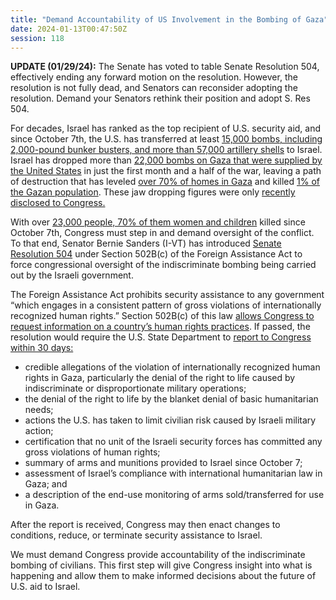 ```yaml
---
title: "Demand Accountability of US Involvement in the Bombing of Gaza"
date: 2024-01-13T00:47:50Z
session: 118
---
```

**UPDATE (01/29/24):** The Senate has voted to table Senate Resolution 504, effectively ending any forward motion on the resolution. However, the resolution is not fully dead, and Senators can reconsider adopting the resolution. Demand your Senators rethink their position and adopt S. Res 504. 

For decades, Israel has ranked as the top recipient of U.S. security aid, and since October 7th, the U.S. has transferred at least [15,000 bombs, including 2,000-pound bunker busters, and more than 57,000 artillery shells](https://www.wsj.com/world/middle-east/u-s-sends-israel-2-000-pound-bunker-buster-bombs-for-gaza-war-82898638) to Israel. Israel has dropped more than [22,000 bombs on Gaza that were supplied by the United States](https://www.washingtonpost.com/national-security/2023/12/09/us-weapons-israel-gaza/) in just the first month and a half of the war, leaving a path of destruction that has leveled [over 70% of homes in Gaza](https://www.aljazeera.com/news/2023/12/31/israeli-bombardment-destroyed-over-70-of-gaza-homes-media-office) and killed [1% of the Gazan population](https://abcnews.go.com/International/grim-milestone-1-gaza-strip-population-killed-israel/story?id=106218611). These jaw dropping figures were only [recently disclosed to Congress.](https://www.washingtonpost.com/national-security/2023/12/09/us-weapons-israel-gaza/) 

With over [23,000 people, 70% of them women and children](https://abcnews.go.com/International/wireStory/live-updates-top-court-hear-genocide-allegation-israel-106285071) killed since October 7th, Congress must step in and demand oversight of the conflict. To that end, Senator Bernie Sanders (I-VT) has introduced [Senate Resolution 504](https://www.congress.gov/bill/118th-congress/senate-resolution/504) under Section 502B(c) of the Foreign Assistance Act to force congressional oversight of the indiscriminate bombing being carried out by the Israeli government.

The Foreign Assistance Act prohibits security assistance to any government “which engages in a consistent pattern of gross violations of internationally recognized human rights.” Section 502B(c) of this law [allows Congress to request information on a country’s human rights practices](https://www.sanders.senate.gov/press-releases/news-sanders-introduces-resolution-to-investigate-israels-indiscriminate-bombing-campaign-in-gaza/). If passed, the resolution would require the U.S. State Department to [report to Congress within 30 days:](https://www.sanders.senate.gov/wp-content/uploads/One-pager-on-502B-final61.pdf) 

- credible allegations of the violation of internationally recognized human rights in Gaza, particularly the denial of the right to life caused by indiscriminate or disproportionate military operations; 
- the denial of the right to life by the blanket denial of basic humanitarian needs; 
- actions the U.S. has taken to limit civilian risk caused by Israeli military action; 
- certification that no unit of the Israeli security forces has committed any gross violations of human rights; 
- summary of arms and munitions provided to Israel since October 7; 
- assessment of Israel’s compliance with international humanitarian law in Gaza; and
- a description of the end-use monitoring of arms sold/transferred for use in Gaza.

After the report is received, Congress may then enact changes to conditions, reduce, or terminate security assistance to Israel.

We must demand Congress provide accountability of the indiscriminate bombing of civilians. This first step will give Congress insight into what is happening and allow them to make informed decisions about the future of U.S. aid to Israel. 
